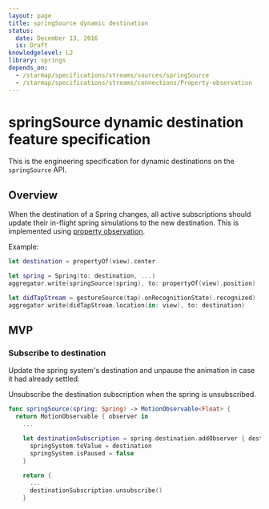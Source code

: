 ```yaml
---
layout: page
title: springSource dynamic destination
status:
  date: December 13, 2016
  is: Draft
knowledgelevel: L2
library: springs
depends_on:
  - /starmap/specifications/streams/sources/springSource
  - /starmap/specifications/streams/connections/Property-observation
---
```


# springSource dynamic destination feature specification

This is the engineering specification for dynamic destinations on the `springSource` API.

## Overview

When the destination of a Spring changes, all active subscriptions should update their in-flight
spring simulations to the new destination. This is implemented using [property observation](/starmap/specifications/streams/connections/Property-observation).

Example:

```swift
let destination = propertyOf(view).center

let spring = Spring(to: destination, ...)
aggregator.write(springSource(spring), to: propertyOf(view).position)

let didTapStream = gestureSource(tap).onRecognitionState(.recognized)
aggregator.write(didTapStream.location(in: view), to: destination)
```

## MVP

### Subscribe to destination

Update the spring system's destination and unpause the animation in case it had already settled.

Unsubscribe the destination subscription when the spring is unsubscribed.

```swift
func springSource(spring: Spring) -> MotionObservable<Float> {
  return MotionObservable { observer in
    ...

    let destinationSubscription = spring.destination.addObserver { destination in
      springSystem.toValue = destination
      springSystem.isPaused = false
    }
    
    return {
      ...
      destinationSubscription.unsubscribe()
    }
```
